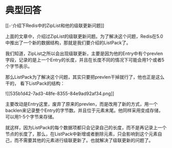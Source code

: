 # 典型回答


[[✅介绍下Redis中的ZipList和他的级联更新问题]]



上面的文章中，介绍过ZipList的级联更新问题。为了解决这个问题，Redis在5.0中推出了一个新的数据结构，那就是我们要介绍的ListPack了。



我们知道，ZipList之所以会出现级联更新，主要是因为他的Entry中有个prevlen字段，记录的是上一个Entry的长度，并且在长度不同的情况下可能会用1个或者5个字节表示。



那么ListPack为了解决这个问题，其实只要把prevlen干掉就行了，他也正是这么干的， 看下ListPack的结构：



![[535b1d42-7ad3-48fe-8355-84e9ad92af34.png]]



主要改动是Entry这里，废弃了原来的prevlen，而是改用了新的方式，用一个backlen来记录整个Entry的字节数。并且位于元素末尾。他同样采用变成存储，可以用1-5个字节来存储。



就这样，因为ListPack的每个数据项都只会记录自己的长度，而不是再记录上一个节点的长度了，那么，在ListPack中新增或者删除元素，只会影响到这个元素自己，而不需要其他的元素进行级联更新了。也就解决了级联更新的问题了。





